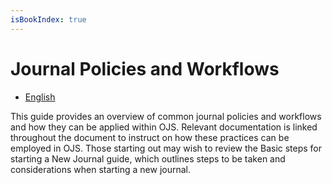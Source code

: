 ```yaml
---
isBookIndex: true
---
```

# Journal Policies and Workflows

* [English](./en)

This guide provides an overview of common journal policies and workflows and how they can be applied within OJS. Relevant documentation is linked throughout the document to instruct on how these practices can be employed in OJS. Those starting out may wish to review the Basic steps for starting a New Journal guide, which outlines steps to be taken and considerations when starting a new journal.
